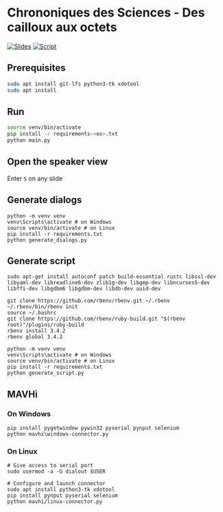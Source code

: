 # Chrononiques des Sciences - Des cailloux aux octets

[![Slides](https://img.shields.io/badge/Slides-Web-white)](https://thomah.github.io/chroniques-des-sciences/)
[![Script](https://img.shields.io/badge/Script-PDF-white)](https://thomah.github.io/chroniques-des-sciences/script.pdf)

## Prerequisites

```bash
sudo apt install git-lfs python3-tk xdotool
sudo apt install 
```

## Run

```bash
source venv/bin/activate
pip install -r requirements-<os>.txt
python main.py
```

## Open the speaker view

Enter  `S` on any slide

## Generate dialogs

```
python -m venv venv
venv\Scripts\activate # on Windows
source venv/bin/activate # on Linux
pip install -r requirements.txt
python generate_dialogs.py
```

## Generate script

```
sudo apt-get install autoconf patch build-essential rustc libssl-dev libyaml-dev libreadline6-dev zlib1g-dev libgmp-dev libncurses5-dev libffi-dev libgdbm6 libgdbm-dev libdb-dev uuid-dev

git clone https://github.com/rbenv/rbenv.git ~/.rbenv
~/.rbenv/bin/rbenv init
source ~/.bashrc
git clone https://github.com/rbenv/ruby-build.git "$(rbenv root)"/plugins/ruby-build
rbenv install 3.4.2
rbenv global 3.4.2

python -m venv venv
venv\Scripts\activate # on Windows
source venv/bin/activate # on Linux
pip install -r requirements.txt
python generate_script.py
```

## MAVHi

### On Windows

```
pip install pygetwindow pywin32 pyserial pynput selenium
python mavhi\windows-connector.py
```

### On Linux

```
# Give access to serial port
sudo usermod -a -G dialout $USER

# Configure and launch connector
sudo apt install python3-tk xdotool
pip install pynput pyserial selenium
python mavhi/linux-connector.py
```
